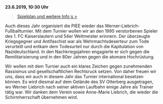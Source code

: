 **23.6.2019, 10:30 Uhr**

> [Spielplan und weitere Info´s >](http://piee.kl-netz.de/?page=termine)

Auch dieses Jahr organisiert die PIEE wieder das Werner-Liebrich-Fußballturnier. Mit dem Turnier wollen wir an den 1995 verstorbenen Spieler des 1. FC Kaiserslautern und 54er Weltmeister erinnern. Der überzeugte Kriegsgegner und Antifaschist war als Wehrmachtsdeserteur zum Tode verurteilt und entkam dem Todesurteil nur durch die Kapitulation von Nazideutschland. In den Nachkriegsjahren engagierte er sich gegen die Remilitarisierung und in den 80er Jahren gegen die atomare Hochrüstung.

Wir wollen mit dem Turnier auch ein klares Zeichen gegen zunehmenden Rassismus und gesellschaftlichen Rechtsruck setzen. Von daher freuen wir uns, dass wir auch in diesem Jahr das Turnier international besetzen können. Es wird diesmal auf dem Gelände des SV Otterberg ausgetragen, wo Werner Liebrich nach seiner aktiven Laufbahn einige Jahre als Trainer tätig war. Wir danken dem Verein sowie Anne-Marie Liebrich, die wieder die Schirmherrschaft übernehmen wird. 
